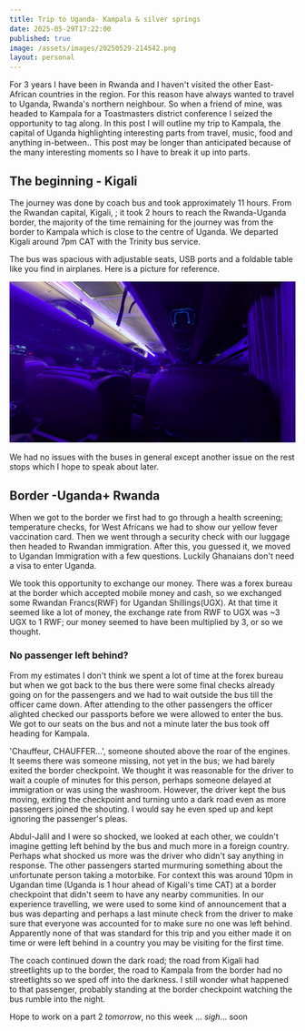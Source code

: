 ```yaml
---
title: Trip to Uganda- Kampala & silver springs
date: 2025-05-29T17:22:00
published: true
image: /assets/images/20250529-214542.png
layout: personal
---
```

For 3 years I have been in Rwanda and I haven't visited the other East-African countries in the region. For this reason have always wanted to travel to Uganda, Rwanda's northern neighbour. So when a friend of mine,  was headed to Kampala for a Toastmasters district conference I seized the opportunity to tag along.  In this post I will outline my trip to Kampala, the capital of Uganda highlighting  interesting parts from travel, music, food and anything in-between.. This post may be longer than anticipated because of the many interesting moments so I have to break it up into parts.  

## The beginning - Kigali

The journey was done by coach bus and took approximately 11 hours. From the Rwandan capital, Kigali, ; it took 2 hours to reach the Rwanda-Uganda border, the majority of the time remaining for the journey  was from the border to Kampala which is close to the centre of Uganda. We departed Kigali around 7pm CAT with the Trinity bus service. 

The bus was spacious with adjustable seats, USB ports and a foldable table like you find in airplanes. Here is a picture for reference.

![Inside the Trinity bus on the journey from Kigali to Kampala](/assets/images/20250529-213008.png "Trinity bus on the journey from Kigali to Kampala")

We had no issues with the buses in general except another issue on the rest stops which I hope to speak about later.

## Border -Uganda+ Rwanda

When we got to the border we first had to go through a health screening; temperature checks, for West Africans we had to show our yellow fever vaccination card. Then we went through a security check with our luggage then headed to Rwandan immigration. After this, you guessed it, we moved to Ugandan Immigration with a few questions. Luckily Ghanaians don't need a visa to enter Uganda.

We took this opportunity to exchange our money. There was a forex bureau at the border which accepted mobile money and cash, so we exchanged some Rwandan Francs(RWF) for Ugandan Shillings(UGX). At that time it seemed like a lot of money, the exchange rate from RWF to UGX was \~3 UGX to 1 RWF; our money seemed to have been multiplied by 3, or so we thought.

### No passenger left behind?

From my estimates I don't think we spent a lot of time at the forex bureau but when we got back to the bus there were some final checks already going on for the passengers and we had to wait outside the bus till the officer came down. After attending to the other passengers the officer alighted checked our passports before we were allowed to enter the bus. We got to our seats on the bus and not a minute later the bus took off heading for Kampala. 

'Chauffeur, CHAUFFER...', someone shouted above the roar of the engines. It seems there was someone missing, not yet in the bus; we had barely exited the border checkpoint.  We thought it was reasonable for the driver to wait a couple of minutes for this person, perhaps someone delayed at immigration or was using the washroom. 
However, the driver kept the bus moving, exiting the checkpoint and turning unto a dark road even as more passengers joined the shouting. I would say he even sped up and kept ignoring the passenger's pleas.

 Abdul-Jalil and I were so shocked, we looked at each other, we couldn't imagine getting left behind by the bus and much more in a foreign country.  Perhaps what shocked us more was the driver who didn't say anything in response.
The other passengers started murmuring something about the unfortunate person taking a motorbike. For context this was around 10pm in Ugandan time (Uganda is 1 hour ahead of Kigali's time CAT) at a border checkpoint that didn't seem to have any nearby communities. 
In our experience travelling, we were used to some kind of announcement that a bus was departing and perhaps a last minute check from the driver to make sure that everyone was accounted for to make sure no one was left behind.  Apparently none of that was standard for this trip and you either made it on time or were left behind in a country you may be visiting for the first time. 

The coach continued down the dark road; the road from Kigali had  streetlights up to the border, the road to Kampala from the border had no streetlights so we sped off into the darkness. I still wonder what happened to that passenger, probably standing at the border checkpoint watching the bus rumble into the night.

Hope to work on a part 2 _tomorrow_, no this week ... _sigh_... soon
